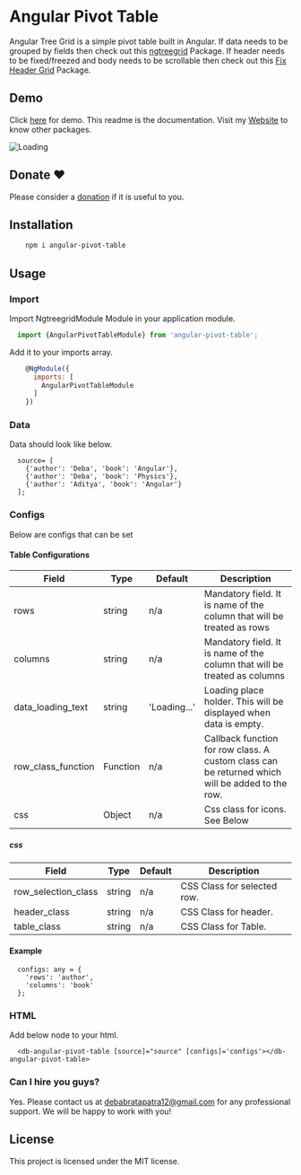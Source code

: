 # Angular Pivot Table
Angular Tree Grid is a simple pivot table built in Angular. If data needs to be grouped by fields then check out this <a href="https://github.com/debabratapatra/ngtreegrid" target="_blank">ngtreegrid</a> Package. If header needs to be fixed/freezed and body needs to be scrollable then check out this <a href="https://debabratapatra.github.io/pages/angular-fix-header-grid/demo" target="_blank">Fix Header Grid</a> Package.

## Demo

Click <a href="https://debabratapatra.github.io/pages/angular-pivot-table/demo" target="_blank">here</a> for demo. This readme is the documentation. Visit my <a href="https://debabratapatra.github.io" target="_blank">Website</a> to know other packages. 
<div>
<img src="https://debabratapatra.github.io/resources/images/cards/angular-pivot-table.png" alt="Loading" />
</div>

## Donate :hearts:

Please consider a <a href="https://debabratapatra.github.io/donate.html" target="_blank">donation</a> if it is useful to you.

## Installation

```bash
    npm i angular-pivot-table
```

## Usage

### Import
Import NgtreegridModule Module in your application module.

```javascript
  import {AngularPivotTableModule} from 'angular-pivot-table';
```

Add it to your imports array.

```javascript
    @NgModule({
      imports: [
        AngularPivotTableModule
      ]
    })
```

### Data
Data should look like below. 

```
  source= [
    {'author': 'Deba', 'book': 'Angular'},
    {'author': 'Deba', 'book': 'Physics'},
    {'author': 'Aditya', 'book': 'Angular'}
  ];
```

### Configs
Below are configs that can be set

#### Table Configurations
| Field  |Type   |Default |  Description |
|---|---|---|---|
|  rows |  string | n/a  |  Mandatory field. It is name of the column that will be treated as rows |
|  columns |  string | n/a  |  Mandatory field. It is name of the column that will be treated as columns |
|  data_loading_text |  string | 'Loading...'  |  Loading place holder. This will be displayed when data is empty. |
|  row_class_function |  Function | n/a  |  Callback function for row class. A custom class can be returned which will be added to the row. |
| css  | Object  |  n/a | Css class for icons. See Below  |

##### css
| Field  |Type   |Default |  Description |
|---|---|---|---|
| row_selection_class  | string  |  n/a | CSS Class for selected row.  |
| header_class  | string  |  n/a | CSS Class for header.  |
| table_class  | string  |  n/a | CSS Class for Table.  |

#### Example
```
  configs: any = {
    'rows': 'author',
    'columns': 'book'
  };
```

### HTML
Add below node to your html.
```
  <db-angular-pivot-table [source]="source" [configs]='configs'></db-angular-pivot-table>
```

### Can I hire you guys?
Yes. Please contact us at <a href="mailto:debabratapatra12@gmail.com">debabratapatra12@gmail.com</a> for any professional support. We will be happy to work with you!

## License
This project is licensed under the MIT license.

